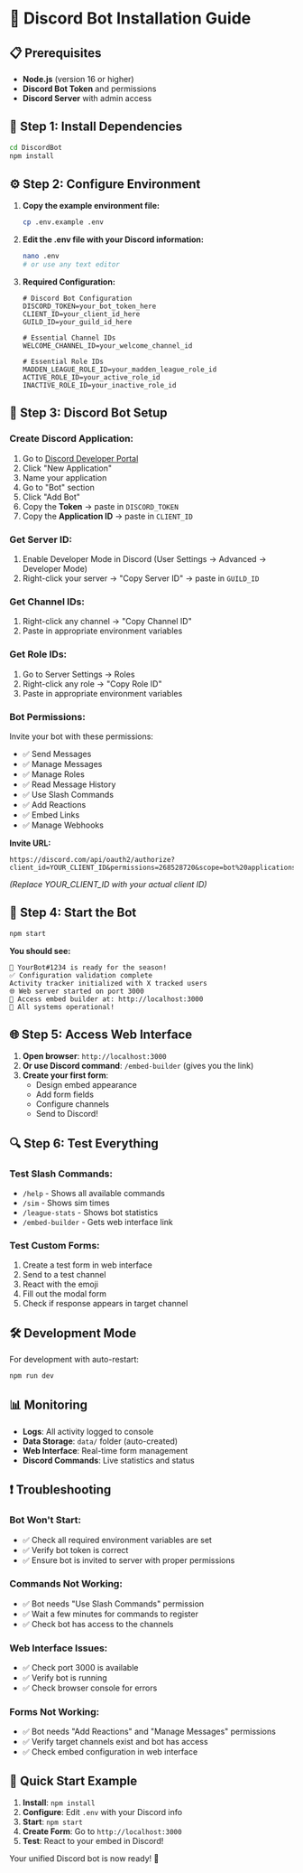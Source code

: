 # 🚀 Discord Bot Installation Guide

## 📋 Prerequisites

- **Node.js** (version 16 or higher)
- **Discord Bot Token** and permissions
- **Discord Server** with admin access

## 🔧 Step 1: Install Dependencies

```bash
cd DiscordBot
npm install
```

## ⚙️ Step 2: Configure Environment

1. **Copy the example environment file:**
   ```bash
   cp .env.example .env
   ```

2. **Edit the .env file with your Discord information:**
   ```bash
   nano .env
   # or use any text editor
   ```

3. **Required Configuration:**
   ```env
   # Discord Bot Configuration
   DISCORD_TOKEN=your_bot_token_here
   CLIENT_ID=your_client_id_here
   GUILD_ID=your_guild_id_here

   # Essential Channel IDs
   WELCOME_CHANNEL_ID=your_welcome_channel_id
   
   # Essential Role IDs
   MADDEN_LEAGUE_ROLE_ID=your_madden_league_role_id
   ACTIVE_ROLE_ID=your_active_role_id
   INACTIVE_ROLE_ID=your_inactive_role_id
   ```

## 🤖 Step 3: Discord Bot Setup

### Create Discord Application:
1. Go to [Discord Developer Portal](https://discord.com/developers/applications)
2. Click "New Application"
3. Name your application
4. Go to "Bot" section
5. Click "Add Bot"
6. Copy the **Token** → paste in `DISCORD_TOKEN`
7. Copy the **Application ID** → paste in `CLIENT_ID`

### Get Server ID:
1. Enable Developer Mode in Discord (User Settings → Advanced → Developer Mode)
2. Right-click your server → "Copy Server ID" → paste in `GUILD_ID`

### Get Channel IDs:
1. Right-click any channel → "Copy Channel ID"
2. Paste in appropriate environment variables

### Get Role IDs:
1. Go to Server Settings → Roles
2. Right-click any role → "Copy Role ID"
3. Paste in appropriate environment variables

### Bot Permissions:
Invite your bot with these permissions:
- ✅ Send Messages
- ✅ Manage Messages  
- ✅ Manage Roles
- ✅ Read Message History
- ✅ Use Slash Commands
- ✅ Add Reactions
- ✅ Embed Links
- ✅ Manage Webhooks

**Invite URL:**
```
https://discord.com/api/oauth2/authorize?client_id=YOUR_CLIENT_ID&permissions=268528720&scope=bot%20applications.commands
```
*(Replace YOUR_CLIENT_ID with your actual client ID)*

## 🚀 Step 4: Start the Bot

```bash
npm start
```

**You should see:**
```
🏈 YourBot#1234 is ready for the season!
✅ Configuration validation complete
Activity tracker initialized with X tracked users
🌐 Web server started on port 3000
🔗 Access embed builder at: http://localhost:3000
🚀 All systems operational!
```

## 🌐 Step 5: Access Web Interface

1. **Open browser**: `http://localhost:3000`
2. **Or use Discord command**: `/embed-builder` (gives you the link)
3. **Create your first form**:
   - Design embed appearance
   - Add form fields
   - Configure channels
   - Send to Discord!

## 🔍 Step 6: Test Everything

### Test Slash Commands:
- `/help` - Shows all available commands
- `/sim` - Shows sim times
- `/league-stats` - Shows bot statistics
- `/embed-builder` - Gets web interface link

### Test Custom Forms:
1. Create a test form in web interface
2. Send to a test channel
3. React with the emoji
4. Fill out the modal form
5. Check if response appears in target channel

## 🛠️ Development Mode

For development with auto-restart:
```bash
npm run dev
```

## 📊 Monitoring

- **Logs**: All activity logged to console
- **Data Storage**: `data/` folder (auto-created)
- **Web Interface**: Real-time form management
- **Discord Commands**: Live statistics and status

## ❗ Troubleshooting

### Bot Won't Start:
- ✅ Check all required environment variables are set
- ✅ Verify bot token is correct
- ✅ Ensure bot is invited to server with proper permissions

### Commands Not Working:
- ✅ Bot needs "Use Slash Commands" permission
- ✅ Wait a few minutes for commands to register
- ✅ Check bot has access to the channels

### Web Interface Issues:
- ✅ Check port 3000 is available
- ✅ Verify bot is running
- ✅ Check browser console for errors

### Forms Not Working:
- ✅ Bot needs "Add Reactions" and "Manage Messages" permissions
- ✅ Verify target channels exist and bot has access
- ✅ Check embed configuration in web interface

## 🎯 Quick Start Example

1. **Install**: `npm install`
2. **Configure**: Edit `.env` with your Discord info
3. **Start**: `npm start`
4. **Create Form**: Go to `http://localhost:3000`
5. **Test**: React to your embed in Discord!

Your unified Discord bot is now ready! 🎉